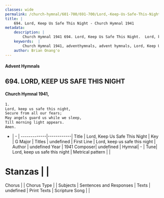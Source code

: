 ```yaml
---
classes: wide
permalink: /church-hymnal/601-700/691-700/Lord,-Keep-Us-Safe-This-Night/
title: |
    694. Lord, Keep Us Safe This Night - Church Hymnal 1941
metadata:
    description: |
        Church Hymnal 1941 694. Lord, Keep Us Safe This Night.  Lord, keep us safe this night,  Secure from all our fears;  May angels guard us while we sleep,  Till morning light appears.  Amen. 
    keywords:  |
        Church Hymnal 1941, adventhymnals, advent hymnals, Lord, Keep Us Safe This Night, Lord, keep us safe this night. 
    author: Brian Onang'o
---
```


#### Advent Hymnals
## 694. LORD, KEEP US SAFE THIS NIGHT
####  Church Hymnal 1941,

```txt
1.
Lord, keep us safe this night, 
Secure from all our fears; 
May angels guard us while we sleep, 
Till morning light appears. 
Amen.

```

- |   -  |
-------------|------------|
Title | Lord, Keep Us Safe This Night |
Key | G Major |
Titles | undefined |
First Line | Lord, keep us safe this night |
Author | undefined
Year | 1941
Composer| undefined |
Hymnal|  - |
Tune| Lord, keep us safe this night |
Metrical pattern | |
# Stanzas |  |
Chorus |  |
Chorus Type |  |
Subjects | Sentences and Responses |
Texts | undefined |
Print Texts | 
Scripture Song |  |
    
